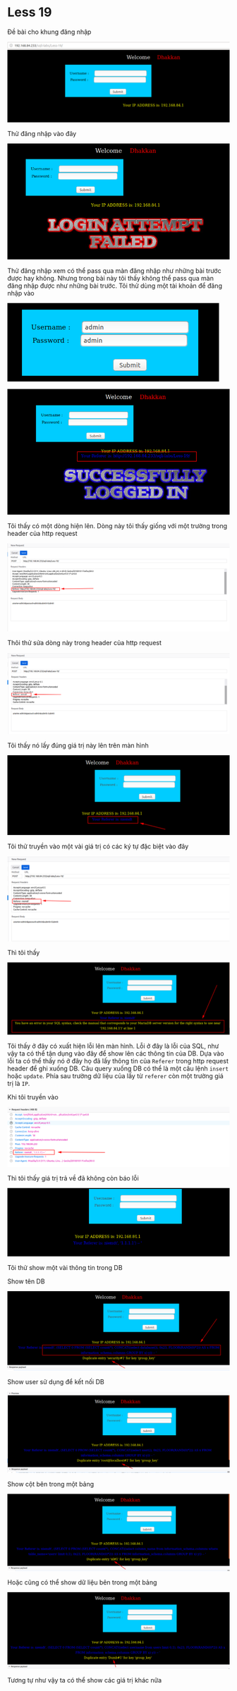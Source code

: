 # Less 19

Đề bài cho khung đăng nhập

![](../images/sqli-labs/Less-19/01.png)

Thử đăng nhập vào đây

![](../images/sqli-labs/Less-19/02.png)

Thử đăng nhập xem có thể pass qua màn đăng nhập như những bài trước được hay không. Nhưng trong bài này tôi thấy không thể pass qua màn đăng nhập được như những bài trước. Tôi thử dùng một tài khoản để đăng nhập vào

![](../images/sqli-labs/Less-19/03.png)

![](../images/sqli-labs/Less-19/04.png)

Tôi thấy có một dòng hiện lên. Dòng này tôi thấy giống với một trường trong header của http request

![](../images/sqli-labs/Less-19/05.png)

Thôi thử sửa dòng này trong header của http request

![](../images/sqli-labs/Less-19/06.png)

Tôi thấy nó lấy đúng giá trị này lên trên màn hình

![](../images/sqli-labs/Less-19/07.png)

Tôi thử truyền vào một vài giá trị có các ký tự đặc biệt vào đây

![](../images/sqli-labs/Less-19/08.png)

Thì tôi thấy

![](../images/sqli-labs/Less-19/09.png)

Tôi thấy ở đây có xuất hiện lỗi lên màn hình. Lỗi ở đây là lỗi của SQL, như vậy ta có thể tận dụng vào đây để show lên các thông tin của DB. Dựa vào lỗi ta có thể thấy nó ở đây họ đã lấy thông tin của `Referer` trong http request header để ghi xuống DB. Câu query xuống DB có thể là một câu lệnh `insert` hoặc `update`. Phía sau trường dữ liệu của lấy từ `referer` còn một trường giá trị là `IP`. 

Khi tôi truyền vào 

![](../images/sqli-labs/Less-19/10.png)

Thì tôi thấy giá trị trả về đã không còn báo lỗi 

![](../images/sqli-labs/Less-19/11.png)

Tôi thử show một vài thông tin trong DB

Show tên DB

![](../images/sqli-labs/Less-19/12.png)

Show user sử dụng để kết nối DB

![](../images/sqli-labs/Less-19/13.png)

Show cột bên trong một bảng

![](../images/sqli-labs/Less-19/14.png)

Hoặc cũng có thể show dữ liệu bên trong một bảng

![](../images/sqli-labs/Less-19/15.png)

Tương tự như vậy ta có thể show các giá trị khác nữa
